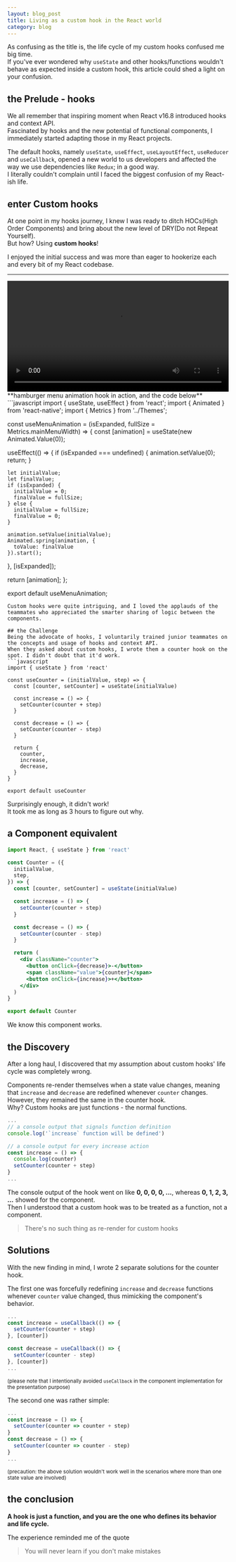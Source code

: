 ```yaml
---
layout: blog_post
title: Living as a custom hook in the React world
category: blog
---
```


As confusing as the title is, the life cycle of my custom hooks confused me big time.  
If you've ever wondered why `useState` and other hooks/functions wouldn't behave as expected inside a custom hook, this article could shed a light on your confusion.

## the Prelude - hooks
We all remember that inspiring moment when React v16.8 introduced hooks and context API.  
Fascinated by hooks and the new potential of functional components, I immediately started adapting those in my React projects.  

The default hooks, namely `useState`, `useEffect`, `useLayoutEffect`, `useReducer` and `useCallback`, opened a new world to us developers and affected the way we use dependencies like `Redux`; in a good way.  
I literally couldn't complain until I faced the biggest confusion of my React-ish life.  

## enter Custom hooks
At one point in my hooks journey, I knew I was ready to ditch HOCs(High Order Components) and bring about the new level of DRY(Do not Repeat Yourself).  
But how? Using __custom hooks__!  

I enjoyed the initial success and was more than eager to hookerize each and every bit of my React codebase.

***
<video width="100%" autoplay loop>
  <source src="/video/animationhook.webm" type="video/mp4">
</video>
**hamburger menu animation hook in action, and the code below**
```javascript
import { useState, useEffect } from 'react';
import { Animated } from 'react-native';
import { Metrics } from '../Themes';

const useMenuAnimation = (isExpanded, fullSize = Metrics.mainMenuWidth) => {
  const [animation] = useState(new Animated.Value(0));

  useEffect(() => {
    if (isExpanded === undefined) {
      animation.setValue(0);
      return;
    }

    let initialValue;
    let finalValue;
    if (isExpanded) {
      initialValue = 0;
      finalValue = fullSize;
    } else {
      initialValue = fullSize;
      finalValue = 0;
    }

    animation.setValue(initialValue);
    Animated.spring(animation, {
      toValue: finalValue
    }).start();
  }, [isExpanded]);

  return [animation];
};

export default useMenuAnimation;

```
Custom hooks were quite intriguing, and I loved the applauds of the teammates who appreciated the smarter sharing of logic between the components.  

## the Challenge
Being the advocate of hooks, I voluntarily trained junior teammates on the concepts and usage of hooks and context API.  
When they asked about custom hooks, I wrote them a counter hook on the spot. I didn't doubt that it'd work.  
```javascript
import { useState } from 'react'

const useCounter = (initialValue, step) => {
  const [counter, setCounter] = useState(initialValue)

  const increase = () => {
    setCounter(counter + step)
  }

  const decrease = () => {
    setCounter(counter - step)
  }

  return {
    counter,
    increase,
    decrease,
  }
}

export default useCounter
```
Surprisingly enough, it didn't work!  
It took me as long as 3 hours to figure out why.  

## a Component equivalent
```jsx
import React, { useState } from 'react'

const Counter = ({
  initialValue,
  step,
}) => {
  const [counter, setCounter] = useState(initialValue)

  const increase = () => {
    setCounter(counter + step)
  }

  const decrease = () => {
    setCounter(counter - step)
  }

  return (
    <div className="counter">
      <button onClick={decrease}>-</button>
      <span className="value">{counter}</span>
      <button onClick={increase}>+</button>
    </div>
  )
}

export default Counter
```
We know this component works.

## the Discovery
After a long haul, I discovered that my assumption about custom hooks' life cycle was completely wrong.  

Components re-render themselves when a state value changes, meaning that `increase` and `decrease` are redefined whenever `counter` changes.  
However, they remained the same in the counter hook.  
Why? Custom hooks are just functions - the normal functions.  

```javascript
...
// a console output that signals function definition
console.log('`increase` function will be defined')

// a console output for every increase action
const increase = () => {
  console.log(counter)
  setCounter(counter + step)
}
...
```
The console output of the hook went on like __0, 0, 0, 0, ...__, whereas __0, 1, 2, 3, ...__ showed for the component.  
Then I understood that a custom hook was to be treated as a function, not a component.  
> There's no such thing as re-render for custom hooks

## Solutions
With the new finding in mind, I wrote 2 separate solutions for the counter hook.  

The first one was forcefully redefining `increase` and `decrease` functions whenever `counter` value changed, thus mimicking the component's behavior.
```javascript
...
const increase = useCallback(() => {
  setCounter(counter + step)
}, [counter])

const decrease = useCallback(() => {
  setCounter(counter - step)
}, [counter])
...
```
<small>(please note that I intentionally avoided `useCallback` in the component implementation for the presentation purpose)</small>

The second one was rather simple:
```javascript
...
const increase = () => {
  setCounter(counter => counter + step)
}
const decrease = () => {
  setCounter(counter => counter - step)
}
...
```
<small>(precaution: the above solution wouldn't work well in the scenarios where more than one state value are involved)</small>

## the conclusion
__A hook is just a function, and you are the one who defines its behavior and life cycle.__

The experience reminded me of the quote
> You will never learn if you don't make mistakes
